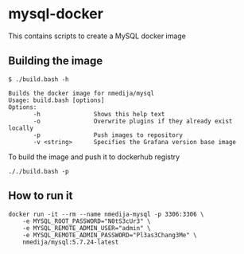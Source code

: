 # mysql-docker
This contains scripts to create a MySQL docker image

## Building the image
```
$ ./build.bash -h

Builds the docker image for nmedija/mysql
Usage: build.bash [options]
Options:
       -h               Shows this help text
       -o               Overwrite plugins if they already exist locally
       -p               Push images to repository
       -v <string>      Specifies the Grafana version base image
```
To build the image and push it to dockerhub registry
```
././build.bash -p
```

## How to run it
```
docker run -it --rm --name nmedija-mysql -p 3306:3306 \
    -e MYSQL_ROOT_PASSWORD="N0tS3cUr3" \
    -e MYSQL_REMOTE_ADMIN_USER="admin" \
    -e MYSQL_REMOTE_ADMIN_PASSWORD="Pl3as3Chang3Me" \
    nmedija/mysql:5.7.24-latest
```    
